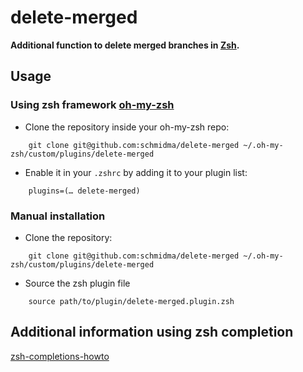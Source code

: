 delete-merged
=============
**Additional function to delete merged branches in [Zsh](http://www.zsh.org).**

## Usage

### Using zsh framework [oh-my-zsh](http://github.com/robbyrussell/oh-my-zsh)

* Clone the repository inside your oh-my-zsh repo:

```
    git clone git@github.com:schmidma/delete-merged ~/.oh-my-zsh/custom/plugins/delete-merged
```

* Enable it in your `.zshrc` by adding it to your plugin list:

```
    plugins=(… delete-merged)
```


### Manual installation

* Clone the repository:

```
    git clone git@github.com:schmidma/delete-merged ~/.oh-my-zsh/custom/plugins/delete-merged
```

* Source the zsh plugin file

```
    source path/to/plugin/delete-merged.plugin.zsh
```

## Additional information using zsh completion

[zsh-completions-howto](https://github.com/zsh-users/zsh-completions/blob/master/zsh-completions-howto.org)

